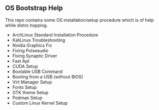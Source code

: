 ## OS Bootstrap Help

This repo contains some OS installation/setup procedure which is of help while distro hopping.

* ArchLinux Standard Installation Procedure
* KaliLinux Troubleshooting
* Nvidia Graphics Fix
* Fixing Pulseaudio
* Fixing Synaptic Driver
* Fast Apt
* CUDA Setup
* Bootable USB Command
* Booting from a USB (without BIOS)
* Virt Manager Setup
* Fonts Setup
* GTK theme Setup
* Podman Setup
* Custom Linux Kernel Setup
